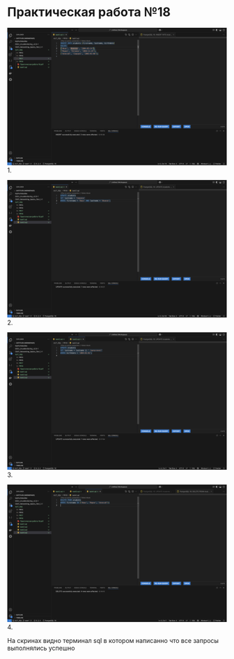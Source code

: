 # Практическая работа №18

![Иллюстрация к проекту](./img/1.png)<br>
1. 

![Иллюстрация к проекту](./img/2.png)<br>
2. 

![Иллюстрация к проекту](./img/3.png)<br>
3. 

![Иллюстрация к проекту](./img/4.png)<br>
4. 

На скринах видно терминал sql в котором написанно что все запросы выполнялись успешно